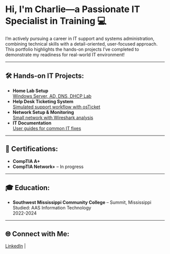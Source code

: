 <h1>Hi, I'm Charlie—a Passionate IT Specialist in Training 💻</h1>

<p>I’m actively pursuing a career in IT support and systems administration, combining technical skills with a detail-oriented, user-focused approach. This portfolio highlights the hands-on projects I’ve completed to demonstrate my readiness for real-world IT environment!</p>

---

<h2>🛠️ Hands-on IT Projects:</h2>

<ul>
  <li><b>Home Lab Setup</b><br>
    <a href="https://github.com/charlietaplinIV/home-lab-setup">Windows Server, AD, DNS, DHCP Lab</a>
  </li>
  <li><b>Help Desk Ticketing System</b><br>
    <a href="https://github.com/charlietaplinIV/-osticket-helpdesk">Simulated support workflow with osTicket</a>
  </li>
  <li><b>Network Setup & Monitoring</b><br>
    <a href="https://github.com/yourusername/network-setup-monitoring">Small network with Wireshark analysis</a>
  </li>
  <li><b>IT Documentation</b><br>
    <a href="https://github.com/yourusername/it-documentation">User guides for common IT fixes</a>
  </li>
</ul>

---

<h2>📜 Certifications:</h2>

<ul>
  <li><b>CompTIA A+</b>
  <li><b>CompTIA Network+</b> – In progress</li>
</ul>

---

<h2>🎓 Education:</h2>

<ul>
  <li><b>Southwest Mississippi Community College</b> – Summit, Mississippi<br>
  Studied: AAS Information Technology<br>
  2022-2024</li>
</ul>

---

<h2>🌐 Connect with Me:</h2>

<p>
  <a href="https://linkedin.com/in/charlietapliniv">LinkedIn</a> |
</p>
